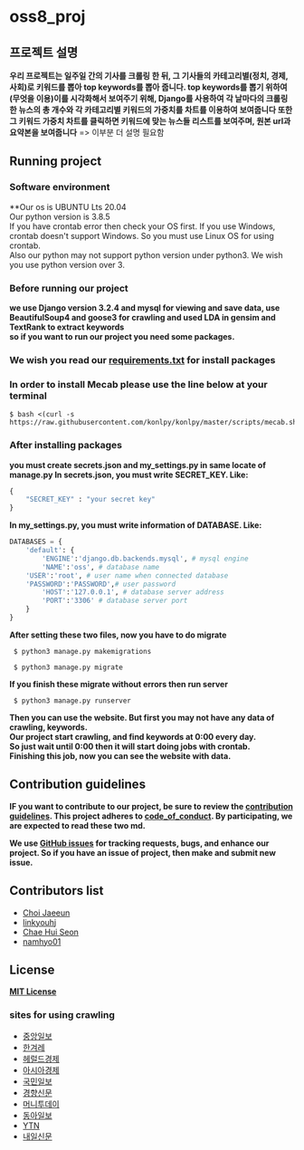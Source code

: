 # oss8_proj

## 프로젝트 설명
**우리 프로젝트는 일주일 간의 기사를 크롤링 한 뒤, 그 기사들의 카테고리별(정치, 경제, 사회)로 키워드를 뽑아 top keywords를 뽑아 줍니다.
top keywords를 뽑기 위하여 (무엇을 이용)이를 시각화해서 보여주기 위해, Django를 사용하여 각 날마다의 크롤링한 뉴스의 총 개수와 각 카테고리별 키워드의 가중치를 차트를 이용하여 보여줍니다
또한 그 키워드 가중치 차트를 클릭하면 키워드에 맞는 뉴스들 리스트를 보여주며, 원본 url과 요약본을 보여줍니다** => 이부분 더 설명 필요함


## Running project
### Software environment
**Our os is UBUNTU Lts 20.04  
Our python version is 3.8.5  
If you have crontab error then check your OS first. If you use Windows, crontab doesn't support Windows. So you must use Linux OS for using crontab.  
Also our python may not support python version under python3. We wish you use python version over 3.

### Before running our project 
**we use Django version 3.2.4 and mysql for viewing and save data, use BeautifulSoup4 and goose3 for crawling
and used LDA in gensim and TextRank to extract keywords**  
**so if you want to run our project you need some packages.**  
### We wish you read our [requirements.txt](requirements.txt) for install packages
### In order to install **Mecab** please use the line below at your terminal
```
$ bash <(curl -s https://raw.githubusercontent.com/konlpy/konlpy/master/scripts/mecab.sh)
```
### After installing packages
**you must create secrets.json and my_settings.py in same locate of manage.py
In secrets.json, you must write SECRET_KEY. Like:**
```python
{
    "SECRET_KEY" : "your secret key"
}
```
**In my_settings.py, you must write information of DATABASE. Like:**
```python
DATABASES = {
    'default': { 
        'ENGINE':'django.db.backends.mysql', # mysql engine
        'NAME':'oss', # database name
	'USER':'root', # user name when connected database
	'PASSWORD':'PASSWORD',# user password
        'HOST':'127.0.0.1', # database server address
        'PORT':'3306' # database server port
    }
}
```
**After setting these two files, now you have to do migrate**  
```
 $ python3 manage.py makemigrations 
```

```
 $ python3 manage.py migrate
```

**If you finish these migrate without errors then run server**  
```
 $ python3 manage.py runserver
```
**Then you can use the website. But first you may not have any data of crawling, keywords.  
Our project start crawling, and find keywords at 0:00 every day.  
So just wait until 0:00 then it will start doing jobs with crontab.  
Finishing this job, now you can see the website with data.**

## Contribution guidelines
**IF you want to contribute to our project, be sure to review the 
[contribution guidelines](CONTRIBUTING.md).
This project adheres to [code_of_conduct](CODE_OF_CONDUCT.md). 
By participating, we are expected to read these two md.**

**We use [GitHub issues](https://github.com/ossteam8/oss8_proj/issues) for 
tracking requests, bugs, and enhance our project.
So if you have an issue of project, then make and submit new issue.**

## Contributors list
 - [Choi Jaeeun](https://github.com/jjaen0823)  
 - [linkyouhj](https://github.com/linkyouhj)  
 - [Chae Hui Seon](https://github.com/chaehuiseon)  
 - [namhyo01](https://github.com/namhyo01)    

## License
**[MIT License](LICENSE)**



### sites for using crawling
 - [중앙일보](https://joongang.joins.com/)
 - [한겨레](https://www.hani.co.kr/arti/list.html)
 - [헤럴드경제](http://biz.heraldcorp.com/)
 - [아시아경제](https://www.asiae.co.kr/)
 - [국민일보](http://www.kmib.co.kr/news/index.asp)
 - [경향신문](http://www.khan.co.kr/)
 - [머니투데이](https://www.mt.co.kr/)
 - [동아일보](https://www.donga.com/)
 - [YTN](https://www.ytn.co.kr/)
 - [내일신문](https://www.naeil.com/)

